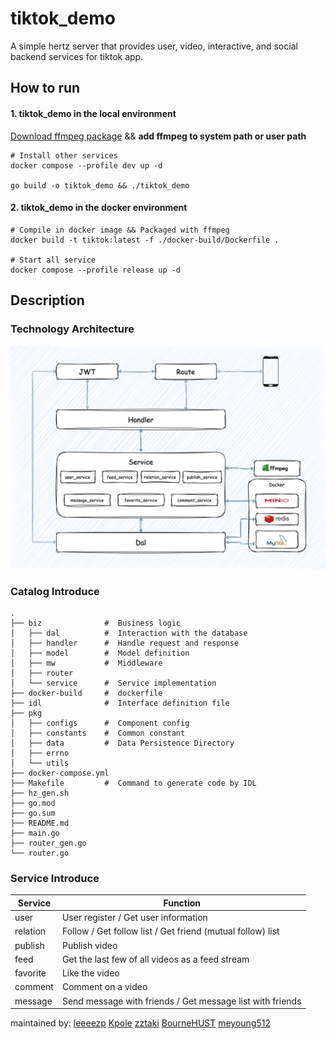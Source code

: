 # tiktok_demo
 A simple hertz server that provides user, video, interactive, and social backend services for tiktok app.
## How to run
#### 1. tiktok_demo in the local environment

[Download ffmpeg package](https://ffmpeg.org/download.html) && **add ffmpeg to system path or user path**
```shell
# Install other services
docker compose --profile dev up -d 

go build -o tiktok_demo && ./tiktok_demo
```

#### 2. tiktok_demo in the docker environment
```shell
# Compile in docker image && Packaged with ffmpeg
docker build -t tiktok:latest -f ./docker-build/Dockerfile .

# Start all service
docker compose --profile release up -d
```

## Description
### Technology Architecture

![arch image](static/architecture.png)

### Catalog Introduce
```shell
.
├── biz              #  Business logic
│   ├── dal          #  Interaction with the database                             
│   ├── handler      #  Handle request and response
│   ├── model        #  Model definition
│   ├── mw           #  Middleware
│   ├── router       
│   └── service      #  Service implementation
├── docker-build     #  dockerfile 
├── idl              #  Interface definition file
├── pkg 
│   ├── configs      #  Component config
│   ├── constants    #  Common constant
│   ├── data         #  Data Persistence Directory
│   ├── errno        
│   └── utils        
├── docker-compose.yml 
├── Makefile         #  Command to generate code by IDL 
├── hz_gen.sh
├── go.mod
├── go.sum
├── README.md
├── main.go
├── router_gen.go
└── router.go
```

### Service Introduce

| Service  | Function                                                   |
|----------|------------------------------------------------------------|
| user     | User register / Get user information                       |
| relation | Follow / Get follow list / Get friend (mutual follow) list |
| publish  | Publish video                                              |
| feed     | Get the last few of all videos as a feed stream            |
| favorite | Like the video                                             |
| comment  | Comment on a video                                         |
| message  | Send message with friends / Get message list with friends  |

maintained by: [leeeezp](https://github.com/leeeezp) [Kpole](https://github.com/Kpole) [zztaki](https://github.com/zztaki) [BourneHUST](https://github.com/BourneHUST) [meyoung512](https://github.com/meyoung512)